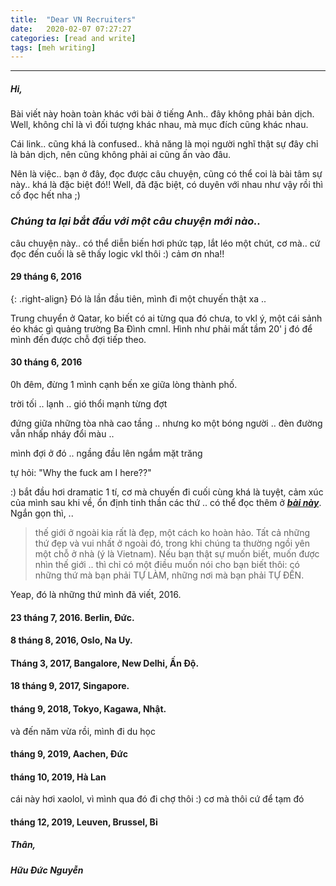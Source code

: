 ```yaml
---
title:  "Dear VN Recruiters"
date:   2020-02-07 07:27:27
categories: [read and write]
tags: [meh writing]
---
```


-------
##### ***Hi,***

Bài viết này hoàn toàn khác với bài ở tiếng Anh.. đây không phải bản dịch. Well, không chỉ là vì đối tượng khác nhau, mà mục đích cũng khác nhau.

Cái link.. cũng khá là confused.. khả năng là mọi người nghĩ thật sự đây chỉ là bản dịch, nên cũng không phải ai cũng ấn vào đâu.

Nên là việc.. bạn ở đây, đọc được câu chuyện, cũng có thể coi là bài tâm sự này.. khá là đặc biệt đó!! Well, đã đặc biệt, có duyên với nhau như vậy rồi thì cố đọc hết nha ;)

### *Chúng ta lại bắt đầu với một câu chuyện mới nào..*
câu chuyện này.. có thể diễn biến hơi phức tạp, lắt léo một chút, cơ mà.. cứ đọc đến cuối là sẽ thấy logic vkl thôi :) cảm ơn nha!!

#### **29 tháng 6, 2016**
{: .right-align}
Đó là lần đầu tiên, mình đi một chuyến thật xa ..

Trung chuyển ở Qatar, ko biết có ai từng qua đó chưa, to vkl ý, một cái sảnh éo khác gì quảng trường Ba Đình cmnl. Hình như phải mất tầm 20' j đó để mình đến được chỗ đợi tiếp theo.

#### **30 tháng 6, 2016**

0h đêm, đừng 1 mình cạnh bến xe giữa lòng thành phố.

trời tối .. lạnh .. gió thổi mạnh từng đợt

đứng giữa những tòa nhà cao tầng .. nhưng ko một bóng người .. đèn đường vẫn nhấp nháy đổi màu ..

mình đợi ở đó .. ngầng đầu lên ngắm mặt trăng

tự hỏi: "Why the fuck am I here??"

:) bắt đầu hơi dramatic 1 tí, cơ mà chuyến đi cuối cùng khá là tuyệt, cảm xúc của mình sau khi về, ổn định tinh thần các thứ .. có thể đọc thêm ở ***[bài này](https://duken72.github.io/2016/poland/)***. Ngắn gọn thì, ..
> thế giới ở ngoài kia rất là đẹp, một cách ko hoàn hảo. Tất cả những thứ đẹp và vui nhất ở ngoài đó, trong khi chúng ta thường ngồi yên một chỗ ở nhà (ý là Vietnam). Nếu bạn thật sự muốn biết, muốn được nhìn thế giới .. thì chỉ có một điều muốn nói cho bạn biết thôi: có những thứ mà bạn phải TỰ LÀM, những nơi mà bạn phải TỰ ĐẾN.

Yeap, đó là những thứ mình đã viết, 2016.

#### 23 tháng 7, 2016. Berlin, Đức.
#### 8 tháng 8, 2016, Oslo, Na Uy.

#### Tháng 3, 2017, Bangalore, New Delhi, Ấn Độ.
#### 18 tháng 9, 2017, Singapore.
#### tháng 9, 2018, Tokyo, Kagawa, Nhật.
và đến năm vừa rồi, mình đi du học
#### tháng 9, 2019, Aachen, Đức
#### tháng 10, 2019, Hà Lan
cái này hơi xaolol, vì mình qua đó đi chợ thôi :) cơ mà thôi cứ để tạm đó
#### tháng 12, 2019, Leuven, Brussel, Bỉ




##### ***Thân,***
##### *Hữu Đức Nguyễn*
